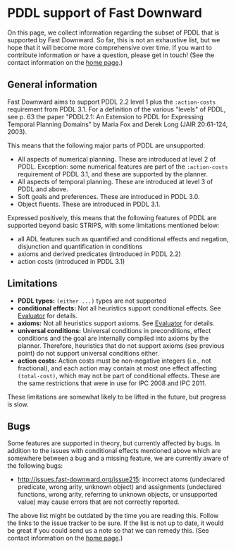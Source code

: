 # PDDL support of Fast Downward

On this page, we collect information regarding the subset of PDDL that
is supported by Fast Downward. So far, this is not an exhaustive list,
but we hope that it will become more comprehensive over time. If you
want to contribute information or have a question, please get in touch!
(See the contact information on the [home page](https://www.fast-downward.org).)

## General information

Fast Downward aims to support PDDL 2.2 level 1 plus the `:action-costs`
requirement from PDDL 3.1. For a definition of the various "levels" of
PDDL, see p. 63 the paper "PDDL2.1: An Extension to PDDL for Expressing
Temporal Planning Domains" by Maria Fox and Derek Long (JAIR 20:61-124,
2003).

This means that the following major parts of PDDL are unsupported:

-   All aspects of numerical planning. These are introduced at level 2
    of PDDL. Exception: some numerical features are part of the
    `:action-costs` requirement of PDDL 3.1, and these are supported by the
    planner.
-   All aspects of temporal planning. These are introduced at level 3 of
    PDDL and above.
-   Soft goals and preferences. These are introduced in PDDL 3.0.
-   Object fluents. These are introduced in PDDL 3.1.

Expressed positively, this means that the following features of PDDL are
supported beyond basic STRIPS, with some limitations mentioned below:

-   all ADL features such as quantified and conditional effects and
    negation, disjunction and quantification in conditions
-   axioms and derived predicates (introduced in PDDL 2.2)
-   action costs (introduced in PDDL 3.1)

## Limitations

-   **PDDL types:** `(either ...)` types are not supported
-   **conditional effects:** Not all heuristics support conditional
    effects. See [Evaluator](search/Evaluator.md) for details.
-   **axioms:** Not all heuristics support axioms. See
    [Evaluator](search/Evaluator.md) for details.
-   **universal conditions:** Universal conditions in preconditions,
    effect conditions and the goal are internally compiled into axioms
    by the planner. Therefore, heuristics that do not support axioms
    (see previous point) do not support universal conditions either.
-   **action costs:** Action costs must be non-negative integers (i.e.,
    not fractional), and each action may contain at most one effect
    affecting `(total-cost)`, which may not be part of conditional effects.
    These are the same restrictions that were in use for IPC 2008 and IPC 2011.

These limitations are somewhat likely to be lifted in the future, but progress
is slow.

## Bugs

Some features are supported in theory, but currently affected by bugs.
In addition to the issues with conditional effects mentioned above which
are somewhere between a bug and a missing feature, we are currently
aware of the following bugs:

-   <http://issues.fast-downward.org/issue215>: incorrect atoms
    (undeclared predicate, wrong arity, unknown object) and assignments
    (undeclared functions, wrong arity, referring to unknown objects, or
    unsupported value) may cause errors that are not correctly reported.

The above list might be outdated by the time you are reading this.
Follow the links to the issue tracker to be sure. If the list is not up
to date, it would be great if you could send us a note so that we can
remedy this. (See contact information on the [home page](https://www.fast-downward.org).)
